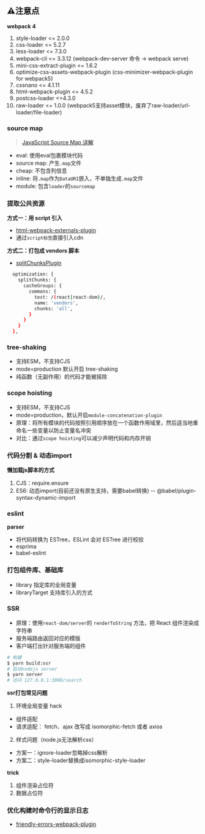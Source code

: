 ## ⚠️注意点

**webpack 4**

1. style-loader <= 2.0.0
2. css-loader <= 5.2.7
3. less-loader <= 7.3.0
4. webpack-cli <= 3.3.12 (webpack-dev-server 命令 -> webpack serve)
5. mini-css-extract-plugin <= 1.6.2
6. optimize-css-assets-webpack-plugin (css-minimizer-webpack-plugin for webpack5)
7. cssnano <= 4.1.11
8. html-webpack-plugin <= 4.5.2
9. postcss-loader <=4.3.0
10. raw-loader <= 1.0.0 (webpack5支持asset模块，废弃了raw-loader/url-loader/file-loader)

### source map

> [JavaScript Source Map 详解](https://www.ruanyifeng.com/blog/2013/01/javascript_source_map.html)

+ eval: 使用eval包裹模块代码
+ source map: 产生`.map`文件
+ cheap: 不包含列信息
+ inline: 将`.map`作为`DataURI`嵌入，不单独生成`.map`文件
+ module: 包含`loader`的`sourcemap`

### 提取公共资源

**方式一：用 script 引入**
+ [html-webpack-externals-plugin](https://www.npmjs.com/package/html-webpack-externals-plugin)
+ 通过`script标签`直接引入cdn

**方式二：打包成 vendors 脚本**
+ [splitChunksPlugin](https://webpack.js.org/plugins/split-chunks-plugin/#root)

```sh
  optimization: {
    splitChunks: {
      cacheGroups: {
        commons: {
          test: /(react|react-dom)/,
          name: 'vendors',
          chunks: 'all',
        }
      }
    }
  },
```

### tree-shaking

+ 支持ESM，不支持CJS
+ mode=production 默认开启 tree-shaking
+ 纯函数（无副作用）的代码才能被摇除

### scope hoisting

+ 支持ESM，不支持CJS
+ mode=production，默认开启`module-concatenation-plugin`
+ 原理：将所有模块的代码按照引用顺序放在一个函数作用域里，然后适当地重命名一些变量以防止变量名冲突
+ 对比：通过`scope hoisting`可以减少声明代码和内存开销

### 代码分割 & 动态import

**懒加载js脚本的方式**
1. CJS：require.ensure
2. ES6: 动态import(目前还没有原生支持，需要babel转换) -- @babel/plugin-syntax-dynamic-import

### eslint

**parser**
+ 将代码转换为 ESTree，ESLint 会对 ESTree 进行校验
+ esprima
+ babel-eslint

### 打包组件库、基础库

+ library 指定库的全局变量
+ libraryTarget 支持库引入的方式

### SSR

+ 原理：使用`react-dom/server`的 `renderToString` 方法，把 React 组件渲染成字符串
+ 服务端路由返回对应的模版
+ 客户端打出针对服务端的组件

```sh
# 构建
$ yarn build:ssr
# 启动nodejs server
$ yarn server
# 访问 127.0.0.1:3000/search
```

**ssr打包常见问题**
1. 环境全局变量 hack
  + 组件适配
  + 请求适配： fetch、ajax 改写成 isomorphic-fetch 或者 axios
2. 样式问题（node.js无法解析css）
  + 方案一：ignore-loader忽略掉css解析
  + 方案二：style-loader替换成isomorphic-style-loader

**trick**
1. 组件渲染占位符
2. 数据占位符

### 优化构建时命令行的显示日志

+ [friendly-errors-webpack-plugin](https://github.com/geowarin/friendly-errors-webpack-plugin)
